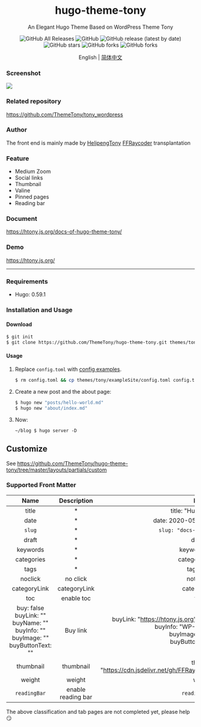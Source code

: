<div align="center">
  <h1>hugo-theme-tony</h1>
  <p>An Elegant Hugo Theme Based on WordPress Theme Tony </p>
  <img alt="GitHub All Releases" src="https://img.shields.io/github/downloads/ThemeTony/hugo-theme-tony/total">
  <img alt="GitHub" src="https://img.shields.io/github/license/ThemeTony/hugo-theme-tony">
  <img alt="GitHub release (latest by date)" src="https://img.shields.io/github/v/release/ThemeTony/hugo-theme-tony">
  <img alt="GitHub stars" src="https://img.shields.io/github/stars/ThemeTony/hugo-theme-tony?style=social">
  <img alt="GitHub forks" src="https://img.shields.io/github/forks/ThemeTony/hugo-theme-tony?style=social">
  <img alt="GitHub forks" src="https://img.shields.io/github/watchers/ThemeTony/hugo-theme-tony?style=social">
  <p>English |
    <a href="https://github.com/ThemeTony/hugo-theme-tony/blob/master/README.zh-cn.md">简体中文</a>
  </p>
</div>


### Screenshot

![](https://github.com/ThemeTony/hugo-theme-tony/tree/master/images/screenshot.png)

### Related repository

https://github.com/ThemeTony/tony_wordpress

### Author

The front end is mainly made by [HelipengTony](https://github.com/HelipengTony)
[FFRaycoder](https://github.com/FFRaycoder) transplantation

### Feature

- Medium Zoom
- Social links
- Thumbnail
- Valine
- Pinned pages
- Reading bar

### Document

<https://htony.js.org/docs-of-hugo-theme-tony/>

### Demo

<https://htony.js.org/>

---

### Requirements

- Hugo: 0.59.1

### Installation and Usage

#### Download

```bash
$ git init
$ git clone https://github.com/ThemeTony/hugo-theme-tony.git themes/tony
```

#### Usage

1. Replace `config.toml` with [config examples](https://github.com/ThemeTony/hugo-theme-tony/blob/master/exampleSite/config.toml).

   ```bash
   $ rm config.toml && cp themes/tony/exampleSite/config.toml config.toml
   ```

2. Create a new post and the about page:

   ```bash
   $ hugo new "posts/hello-world.md"
   $ hugo new "about/index.md"
   ```

3. Now:

   ```
   ~/blog $ hugo server -D
   ```

## Customize

See <https://github.com/ThemeTony/hugo-theme-tony/tree/master/layouts/partials/custom>

### Supported Front Matter

|                             Name                             |    Description     |                           Example                            |
| :----------------------------------------------------------: | :----------------: | :----------------------------------------------------------: |
|                            title                             |         *          |                   title: "Hugo Theme Tony"                   |
|                             date                             |         *          |               date: 2020-05-07T09:51:27+08:00                |
|                            `slug`                            |         *          |              `slug: "docs-of-hugo-theme-tony"`               |
|                            draft                             |         *          |                         draft: false                         |
|                           keywords                           |         *          |                      keywords: ["Blog"]                      |
|                          categories                          |         *          |                     categories: ["Blog"]                     |
|                             tags                             |         *          |                        tags: ["Blog"]                        |
|                           noclick                            |      no click      |                       notclick: false                        |
|                         categoryLink                         |    categoryLink    |                      categoryLink: "/"                       |
|                             toc                              |     enable toc     |                          toc: true                           |
| buy: false<br/>buyLink: ""<br/>buyName: ""<br/>buyInfo: ""<br/>buyImage: ""<br/>buyButtonText: "" |      Buy link      | buyLink: "https://htony.js.org"<br/>buyName: "hugo-theme-tony"<br/>buyInfo: "WP-Theme-Tony in hugo"<br/>buyImage: "/images/t.jpg"<br/>buyButtonText: "Website" |
|                          thumbnail                           |     thumbnail      | thumbnail: "https://cdn.jsdelivr.net/gh/FFRaycoder/cdn/imgs/20200507094721.png" |
|                            weight                            |       weight       |                          weight: 2                           |
|                         `readingBar`                         | enable reading bar |                      `readingBar: true`                      |

The above classification and tab pages are not completed yet, please help:smirk: